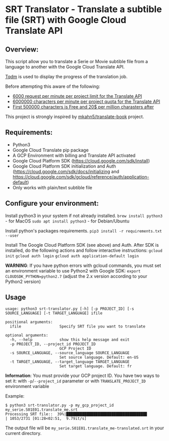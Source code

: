 # SRT Translator - Translate a subtible file (SRT) with Google Cloud Translate API 
## Overview:

This script allow you to translate a Serie or Movie subtible file from a language to another with the Google Cloud Translate API.

[Tqdm](https://pypi.python.org/pypi/tqdm) is used to display the progress of the translation job.

Before attempting this aware of the following:
- [6000 request per minute per project limit for the Translate API](https://cloud.google.com/translate/quotas)
- [6000000 characters per minute per project quota for the Translate API](https://cloud.google.com/translate/quotas)
- [First 500000 characters is Free and 20$ per million charasters after](https://cloud.google.com/translate/pricing)

This project is strongly inspired by [mkahn5/translate-book](https://github.com/mkahn5/translate-book) project.

## Requirements:

- Python3
- Google Cloud Translate pip package
- A GCP Environment with billing and Translate API activated
- Google Cloud Platform SDK (https://cloud.google.com/sdk/install)
- Google Cloud Platform SDK initialization and Auth (https://cloud.google.com/sdk/docs/initializing and https://cloud.google.com/sdk/gcloud/reference/auth/application-default)
- Only works with plain/text subtible file

## Configure your environment:

Install python3 in your system if not already installed.
`brew install python3` - for MacOS
`sudo apt install python3` - for Debian/Ubuntu

Install python's packages requirements.
`pip3 install -r requirements.txt --user`

Install The Google Cloud Platform SDK (see above) and Auth.
After SDK is installed, do the following actions and follow interactive instructions:
`gcloud init`
`gcloud auth login`
`gcloud auth application-default login`

**WARNING**: If you have python errors with gcloud commands, you must set an environment variable to use Python2 with Google SDK:
`export CLOUDSDK_PYTHON=python2.7` (adjust the 2.x version according to your Python2 version)


## Usage
```
usage: python3 srt-translator.py [-h] [-p PROJECT_ID] [-s SOURCE_LANGUAGE] [-t TARGET_LANGUAGE] ifile

positional arguments:
  ifile                 Specify SRT file you want to translate

optional arguments:
  -h, --help            show this help message and exit
  -p PROJECT_ID, --project_id PROJECT_ID
                        GCP Project ID
  -s SOURCE_LANGUAGE, --source_language SOURCE_LANGUAGE
                        Set source language. Default: en-US
  -t TARGET_LANGUAGE, --target_language TARGET_LANGUAGE
                        Set target language. Default: fr
```

**Information**: You must provide your GCP project ID. You have two ways to set it: with `-p`/`--project_id` parameter or with `TRANSLATE_PROJECT_ID` environment variable

Example: 
```
$ python3 srt-translator.py -p my_gcp_project_id my_serie.S01E01.translate_me.srt
Processing SRT file::  39%|███████████████████████████████████▊                     | 1053/2731 [01:28<02:51,  9.79it/s]
```

The output file will be `my_serie.S01E01.translate_me-translated.srt` in your current directory.
